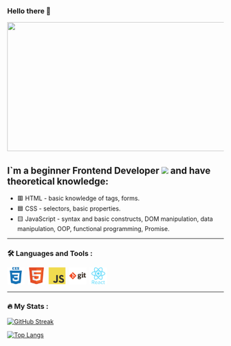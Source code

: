 ### Hello there 👋

<div align="center">
  <img src="https://media.giphy.com/media/dWesBcTLavkZuG35MI/giphy.gif" width="600" height="300"/>
</div>

I`m a beginner Frontend Developer <img src="https://media.giphy.com/media/WUlplcMpOCEmTGBtBW/giphy.gif" width="30"> and have theoretical knowledge:
---
- :red_square:	 HTML - basic knowledge of tags, forms.
- :blue_square: CSS - selectors, basic properties.
- :yellow_square: JavaScript - syntax and basic constructs, DOM manipulation, data manipulation, OOP, functional programming, Promise.



---
### :hammer_and_wrench: Languages and Tools :
<div>
  <img src="https://github.com/devicons/devicon/blob/master/icons/css3/css3-plain-wordmark.svg"  title="CSS3" alt="CSS" width="40" height="40"/>&nbsp;
  <img src="https://github.com/devicons/devicon/blob/master/icons/html5/html5-original.svg" title="HTML5" alt="HTML" width="40" height="40"/>&nbsp;
  <img src="https://github.com/devicons/devicon/blob/master/icons/javascript/javascript-original.svg" title="JavaScript" alt="JavaScript" width="40" height="40"/>&nbsp;
  <img src="https://github.com/devicons/devicon/blob/master/icons/git/git-original-wordmark.svg" title="Git" **alt="Git" width="40" height="40"/>&nbsp;
  <img src="https://github.com/devicons/devicon/blob/master/icons/react/react-original-wordmark.svg" title="React" alt="React" width="40" height="40"/>
</div>


---
### :fire: My Stats :
[![GitHub Streak](http://github-readme-streak-stats.herokuapp.com?user=IONIN66&theme=dark&background=000000)](https://git.io/streak-stats)

[![Top Langs](https://github-readme-stats.vercel.app/api/top-langs/?username=IONIN66&layout=compact&theme=vision-friendly-dark)](https://github.com/anuraghazra/github-readme-stats)


<!--
**IONIN66/IONIN66** is a ✨ _special_ ✨ repository because its `README.md` (this file) appears on your GitHub profile.

Here are some ideas to get you started:

- 🔭 I’m currently working on ...
- 🌱 I’m currently learning ...
- 👯 I’m looking to collaborate on ...
- 🤔 I’m looking for help with ...
- 💬 Ask me about ...
- 📫 How to reach me: ...
- 😄 Pronouns: ...
- ⚡ Fun fact: ...
-->
